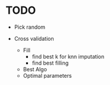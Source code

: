 # TODO

- Pick random

- Cross validation 
    - Fill
        - find best k for knn imputation
        - find best filling
    - Best Algo
    - Optimal parameters

